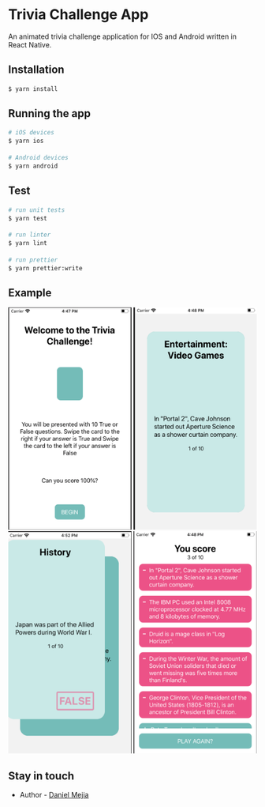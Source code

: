 # Trivia Challenge App

An animated trivia challenge application for IOS and Android written in React Native.

## Installation

```bash
$ yarn install
```

## Running the app

```bash
# iOS devices
$ yarn ios

# Android devices
$ yarn android
```

## Test

```bash
# run unit tests
$ yarn test

# run linter
$ yarn lint

# run prettier
$ yarn prettier:write
```

## Example

<img width="250" height="450" src="screenshots/example1.png" alt="Initial state"></img>
<img width="250" height="450" src="screenshots/example2.png" alt="Running"></img>
<img width="250" height="450" src="screenshots/example3.png" alt="Swipe"></img>
<img width="250" height="450" src="screenshots/example4.png" alt="Score"></img>


## Stay in touch

- Author - [Daniel Mejia](https://github.com/danielmejiadev)